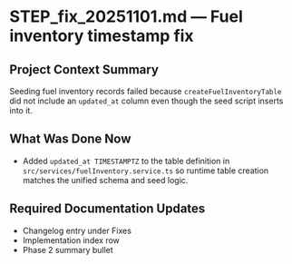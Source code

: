 # STEP_fix_20251101.md — Fuel inventory timestamp fix

## Project Context Summary
Seeding fuel inventory records failed because `createFuelInventoryTable` did not
include an `updated_at` column even though the seed script inserts into it.

## What Was Done Now
- Added `updated_at TIMESTAMPTZ` to the table definition in
  `src/services/fuelInventory.service.ts` so runtime table creation matches the
  unified schema and seed logic.

## Required Documentation Updates
- Changelog entry under Fixes
- Implementation index row
- Phase 2 summary bullet
